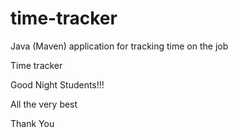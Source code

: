 # time-tracker
Java (Maven) application for tracking time on the job

Time tracker

Good Night Students!!!

All the very best

Thank You
